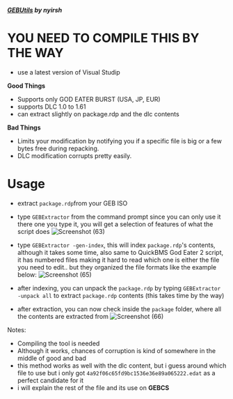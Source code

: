 ***[GEBUtils](https://github.com/nyirsh/GEBUtils) by nyirsh***

# YOU NEED TO COMPILE THIS BY THE WAY
- use a latest version of Visual Studip


**Good Things**
- Supports only GOD EATER BURST (USA, JP, EUR)
- supports DLC 1.0 to 1.61
- can extract slightly on package.rdp and the dlc contents

**Bad Things**
- Limits your modification by notifying you if a specific file is big or a few bytes free during repacking.
- DLC modification corrupts pretty easily.


# Usage
- extract `package.rdp`from your GEB ISO
- type `GEBExtractor` from the command prompt since you can only use it there
  one you type it, you will get a selection of features of what the script does
  ![Screenshot (63)](https://github.com/nachotacos69/WikiEater/assets/99103531/4fb49213-516f-4173-932e-58c67e365a0d)
- type `GEBExtractor -gen-index`, this will index `package.rdp`'s contents, although
  it takes some time, also same to QuickBMS God Eater 2 script, it has numbered files making it hard to read which one is either the file you need to edit..
 but they organized the file formats like the example below:
![Screenshot (65)](https://github.com/nachotacos69/WikiEater/assets/99103531/ed9fc612-b0cb-4cbd-a3f2-aa59a2267e23)

- after indexing, you can unpack the `package.rdp` by typing `GEBExtractor -unpack all` to extract `package.rdp` contents
  (this takes time by the way)
- after extraction, you can now check inside the `package` folder, where all the contents are extracted from
![Screenshot (66)](https://github.com/nachotacos69/WikiEater/assets/99103531/13b17df2-c19a-4b8a-a04b-5c3c03a995ef)


Notes:
- Compiling the tool is needed
- Although it works, chances of corruption is kind of somewhere in the middle of good and bad
- this method works as well with the dlc content, but i guess around which file to use but i only got
  `4a92f06c65fd9bc1536e36e89a065222.edat` as a perfect candidate for it
- i will explain the rest of the file and its use on **GEBCS**
